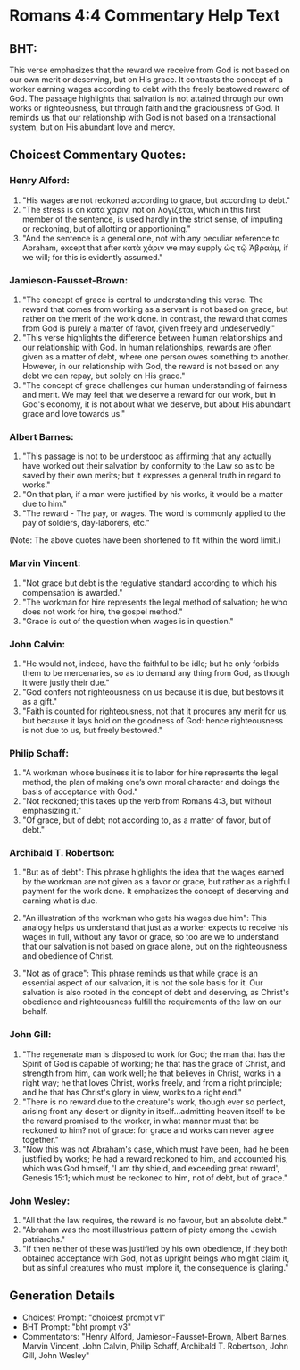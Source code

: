 # Romans 4:4 Commentary Help Text

## BHT:
This verse emphasizes that the reward we receive from God is not based on our own merit or deserving, but on His grace. It contrasts the concept of a worker earning wages according to debt with the freely bestowed reward of God. The passage highlights that salvation is not attained through our own works or righteousness, but through faith and the graciousness of God. It reminds us that our relationship with God is not based on a transactional system, but on His abundant love and mercy.

## Choicest Commentary Quotes:
### Henry Alford:
1. "His wages are not reckoned according to grace, but according to debt."
2. "The stress is on κατὰ χάριν, not on λογίζεται, which in this first member of the sentence, is used hardly in the strict sense, of imputing or reckoning, but of allotting or apportioning."
3. "And the sentence is a general one, not with any peculiar reference to Abraham, except that after κατὰ χάριν we may supply ὡς τῷ Ἀβραάμ, if we will; for this is evidently assumed."

### Jamieson-Fausset-Brown:
1. "The concept of grace is central to understanding this verse. The reward that comes from working as a servant is not based on grace, but rather on the merit of the work done. In contrast, the reward that comes from God is purely a matter of favor, given freely and undeservedly."
2. "This verse highlights the difference between human relationships and our relationship with God. In human relationships, rewards are often given as a matter of debt, where one person owes something to another. However, in our relationship with God, the reward is not based on any debt we can repay, but solely on His grace."
3. "The concept of grace challenges our human understanding of fairness and merit. We may feel that we deserve a reward for our work, but in God's economy, it is not about what we deserve, but about His abundant grace and love towards us."

### Albert Barnes:
1. "This passage is not to be understood as affirming that any actually have worked out their salvation by conformity to the Law so as to be saved by their own merits; but it expresses a general truth in regard to works."
2. "On that plan, if a man were justified by his works, it would be a matter due to him."
3. "The reward - The pay, or wages. The word is commonly applied to the pay of soldiers, day-laborers, etc."

(Note: The above quotes have been shortened to fit within the word limit.)

### Marvin Vincent:
1. "Not grace but debt is the regulative standard according to which his compensation is awarded."
2. "The workman for hire represents the legal method of salvation; he who does not work for hire, the gospel method."
3. "Grace is out of the question when wages is in question."

### John Calvin:
1. "He would not, indeed, have the faithful to be idle; but he only forbids them to be mercenaries, so as to demand any thing from God, as though it were justly their due."
2. "God confers not righteousness on us because it is due, but bestows it as a gift."
3. "Faith is counted for righteousness, not that it procures any merit for us, but because it lays hold on the goodness of God: hence righteousness is not due to us, but freely bestowed."

### Philip Schaff:
1. "A workman whose business it is to labor for hire represents the legal method, the plan of making one’s own moral character and doings the basis of acceptance with God."
2. "Not reckoned; this takes up the verb from Romans 4:3, but without emphasizing it."
3. "Of grace, but of debt; not according to, as a matter of favor, but of debt."

### Archibald T. Robertson:
1. "But as of debt": This phrase highlights the idea that the wages earned by the workman are not given as a favor or grace, but rather as a rightful payment for the work done. It emphasizes the concept of deserving and earning what is due.

2. "An illustration of the workman who gets his wages due him": This analogy helps us understand that just as a worker expects to receive his wages in full, without any favor or grace, so too are we to understand that our salvation is not based on grace alone, but on the righteousness and obedience of Christ.

3. "Not as of grace": This phrase reminds us that while grace is an essential aspect of our salvation, it is not the sole basis for it. Our salvation is also rooted in the concept of debt and deserving, as Christ's obedience and righteousness fulfill the requirements of the law on our behalf.

### John Gill:
1. "The regenerate man is disposed to work for God; the man that has the Spirit of God is capable of working; he that has the grace of Christ, and strength from him, can work well; he that believes in Christ, works in a right way; he that loves Christ, works freely, and from a right principle; and he that has Christ's glory in view, works to a right end."
2. "There is no reward due to the creature's work, though ever so perfect, arising front any desert or dignity in itself...admitting heaven itself to be the reward promised to the worker, in what manner must that be reckoned to him? not of grace: for grace and works can never agree together."
3. "Now this was not Abraham's case, which must have been, had he been justified by works; he had a reward reckoned to him, and accounted his, which was God himself, 'I am thy shield, and exceeding great reward', Genesis 15:1; which must be reckoned to him, not of debt, but of grace."

### John Wesley:
1. "All that the law requires, the reward is no favour, but an absolute debt."
2. "Abraham was the most illustrious pattern of piety among the Jewish patriarchs."
3. "If then neither of these was justified by his own obedience, if they both obtained acceptance with God, not as upright beings who might claim it, but as sinful creatures who must implore it, the consequence is glaring."


## Generation Details
- Choicest Prompt: "choicest prompt v1"
- BHT Prompt: "bht prompt v3"
- Commentators: "Henry Alford, Jamieson-Fausset-Brown, Albert Barnes, Marvin Vincent, John Calvin, Philip Schaff, Archibald T. Robertson, John Gill, John Wesley"
